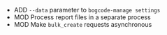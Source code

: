  * ADD `--data` parameter to `bogcode-manage settings`
 * MOD Process report files in a separate process
 * MOD Make `bulk_create` requests asynchronous

